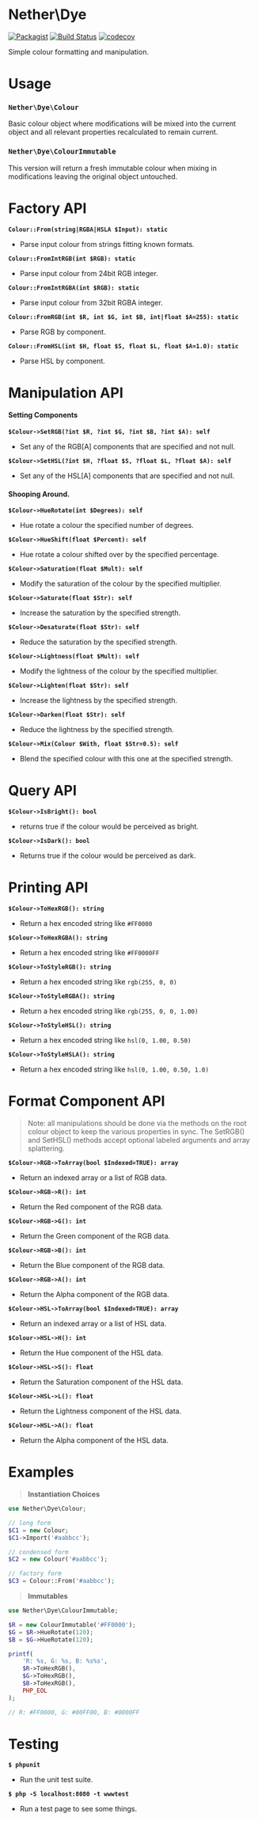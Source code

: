 # Nether\Dye

[![Packagist](https://img.shields.io/packagist/v/netherphp/dye.svg?style=for-the-badge)](https://packagist.org/packages/netherphp/dye)
[![Build Status](https://img.shields.io/github/actions/workflow/status/netherphp/dye/phpunit.yml?style=for-the-badge)](https://github.com/netherphp/dye/actions)
[![codecov](https://img.shields.io/codecov/c/gh/netherphp/dye?style=for-the-badge&token=VQC48XNBS2)](https://codecov.io/gh/netherphp/dye)

Simple colour formatting and manipulation.



# Usage

### `Nether\Dye\Colour`

Basic colour object where modifications will be mixed into the current object and all relevant properties recalculated to remain current.

### `Nether\Dye\ColourImmutable`

This version will return a fresh immutable colour when mixing in modifications leaving the original object untouched.

# Factory API

**`Colour::From(string|RGBA|HSLA $Input): static`**
* Parse input colour from strings fitting known formats.

**`Colour::FromIntRGB(int $RGB): static`**
* Parse input colour from 24bit RGB integer.

**`Colour::FromIntRGBA(int $RGB): static`**
* Parse input colour from 32bit RGBA integer.

**`Colour::FromRGB(int $R, int $G, int $B, int|float $A=255): static`**
* Parse RGB by component.

**`Colour::FromHSL(int $H, float $S, float $L, float $A=1.0): static`**
* Parse HSL by component.

# Manipulation API

#### Setting Components

**`$Colour->SetRGB(?int $R, ?int $G, ?int $B, ?int $A): self`**
* Set any of the RGB[A] components that are specified and not null.

**`$Colour->SetHSL(?int $H, ?float $S, ?float $L, ?float $A): self`**
* Set any of the HSL[A] components that are specified and not null.

#### Shooping Around.

**`$Colour->HueRotate(int $Degrees): self`**
* Hue rotate a colour the specified number of degrees.

**`$Colour->HueShift(float $Percent): self`**
* Hue rotate a colour shifted over by the specified percentage.

**`$Colour->Saturation(float $Mult): self`**
* Modify the saturation of the colour by the specified multiplier.

**`$Colour->Saturate(float $Str): self`**
* Increase the saturation by the specified strength.

**`$Colour->Desaturate(float $Str): self`**
* Reduce the saturation by the specified strength.

**`$Colour->Lightness(float $Mult): self`**
* Modify the lightness of the colour by the specified multiplier.

**`$Colour->Lighten(float $Str): self`**
* Increase the lightness by the specified strength.

**`$Colour->Darken(float $Str): self`**
* Reduce the lightness by the specified strength.

**`$Colour->Mix(Colour $With, float $Str=0.5): self`**
* Blend the specified colour with this one at the specified strength.

# Query API

**`$Colour->IsBright(): bool`**
* returns true if the colour would be perceived as bright.

**`$Colour->IsDark(): bool`**
* Returns true if the colour would be perceived as dark.

# Printing API

**`$Colour->ToHexRGB(): string`**
* Return a hex encoded string like `#FF0000`

**`$Colour->ToHexRGBA(): string`**
* Return a hex encoded string like `#FF0000FF`

**`$Colour->ToStyleRGB(): string`**
* Return a hex encoded string like `rgb(255, 0, 0)`

**`$Colour->ToStyleRGBA(): string`**
* Return a hex encoded string like `rgb(255, 0, 0, 1.00)`

**`$Colour->ToStyleHSL(): string`**
* Return a hex encoded string like `hsl(0, 1.00, 0.50)`

**`$Colour->ToStyleHSLA(): string`**
* Return a hex encoded string like `hsl(0, 1.00, 0.50, 1.0)`

# Format Component API

> Note: all manipulations should be done via the methods on the root colour
> object to keep the various properties in sync. The SetRGB() and SetHSL()
> methods accept optional labeled arguments and array splattering.

**`$Colour->RGB->ToArray(bool $Indexed=TRUE): array`**
* Return an indexed array or a list of RGB data.

**`$Colour->RGB->R(): int`**
* Return the Red component of the RGB data.

**`$Colour->RGB->G(): int`**
* Return the Green component of the RGB data.

**`$Colour->RGB->B(): int`**
* Return the Blue component of the RGB data.

**`$Colour->RGB->A(): int`**
* Return the Alpha component of the RGB data.

**`$Colour->HSL->ToArray(bool $Indexed=TRUE): array`**
* Return an indexed array or a list of HSL data.

**`$Colour->HSL->H(): int`**
* Return the Hue component of the HSL data.

**`$Colour->HSL->S(): float`**
* Return the Saturation component of the HSL data.

**`$Colour->HSL->L(): float`**
* Return the Lightness component of the HSL data.

**`$Colour->HSL->A(): float`**
* Return the Alpha component of the HSL data.

# Examples

> **Instantiation Choices**

```php
use Nether\Dye\Colour;

// long form
$C1 = new Colour;
$C1->Import('#aabbcc');

// condensed form
$C2 = new Colour('#aabbcc');

// factory form
$C3 = Colour::From('#aabbcc');
```

> **Immutables**

```php
use Nether\Dye\ColourImmutable;

$R = new ColourImmutable('#FF0000');
$G = $R->HueRotate(120);
$B = $G->HueRotate(120);

printf(
	'R: %s, G: %s, B: %s%s',
	$R->ToHexRGB(),
	$G->ToHexRGB(),
	$B->ToHexRGB(),
	PHP_EOL
);

// R: #FF0000, G: #00FF00, B: #0000FF
```

# Testing

**`$ phpunit`**
* Run the unit test suite.

**`$ php -S localhost:8080 -t wwwtest`**
* Run a test page to see some things.

